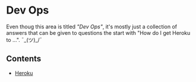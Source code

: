 # Dev Ops
Even thoug this area is titled _"Dev Ops"_, it's mostly just a collection of answers that can be given to questions the start with "How do I get Heroku to ...". ¯\_(ツ)_/¯

## Contents
* [Heroku](https://github.com/Plsr/resources/blob/master/dev-ops/heroku.md)
